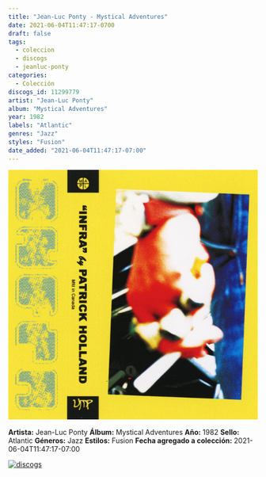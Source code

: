 ```yaml
---
title: "Jean-Luc Ponty - Mystical Adventures"
date: 2021-06-04T11:47:17-0700
draft: false
tags:
  - coleccion
  - discogs
  - jeanluc-ponty
categories:
  - Colección
discogs_id: 11299779
artist: "Jean-Luc Ponty"
album: "Mystical Adventures"
year: 1982
labels: "Atlantic"
genres: "Jazz"
styles: "Fusion"
date_added: "2021-06-04T11:47:17-07:00"
---
```


![cover](image.jpeg (Jean-Luc Ponty - Mystical Adventures))

**Artista:** Jean-Luc Ponty
**Álbum:** Mystical Adventures
**Año:** 1982
**Sello:** Atlantic
**Géneros:** Jazz
**Estilos:** Fusion
**Fecha agregado a colección:** 2021-06-04T11:47:17-07:00

[![discogs](../../links/svg/discogs.png (discogs))](https://api.discogs.com/releases/11299779)

